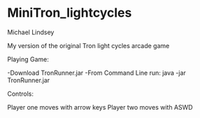 # MiniTron_lightcycles

Michael Lindsey

My version of the original Tron light cycles arcade game

Playing Game:

-Download TronRunner.jar
-From Command Line run:  java -jar TronRunner.jar

Controls:

Player one moves with arrow keys
Player two moves with ASWD
 
 
